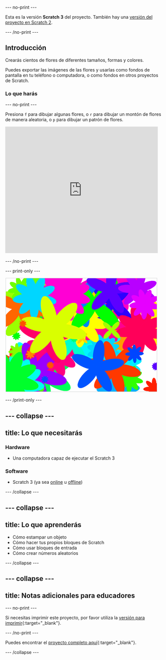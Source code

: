 --- no-print ---

Esta es la versión **Scratch 3** del proyecto. También hay una [versión del proyecto en Scratch 2](https://projects.raspberrypi.org/es-LA/projects/flower-generator-scratch2).

--- /no-print ---

## Introducción

Crearás cientos de flores de diferentes tamaños, formas y colores.

Puedes exportar las imágenes de las flores y usarlas como fondos de pantalla en tu teléfono o computadora, o como fondos en otros proyectos de Scratch.

### Lo que harás

--- no-print ---

Presiona `f` para dibujar algunas flores, o `r` para dibujar un montón de flores de manera aleatoria, o `p` para dibujar un patrón de flores.

<div class="scratch-preview">
  <iframe allowtransparency="true" width="485" height="402" src="https://scratch.mit.edu/projects/embed/253355932/?autostart=false" frameborder="0" scrolling="no"></iframe>
</div>

--- /no-print ---

--- print-only ---

![flores aleatorias](images/flower-random.png)

--- /print-only ---

--- collapse ---
---
title: Lo que necesitarás
---

### Hardware

+ Una computadora capaz de ejecutar el Scratch 3

### Software

+ Scratch 3 (ya sea [online](https://rpf.io/scratch-on) u [offline](https://rpf.io/scratch-off))

--- /collapse ---

--- collapse ---
---
title: Lo que aprenderás
---

+ Cómo estampar un objeto 
+ Cómo hacer tus propios bloques de Scratch
+ Cómo usar bloques de entrada 
+ Cómo crear números aleatorios 

--- /collapse ---

--- collapse ---
---
title: Notas adicionales para educadores
---

--- no-print ---

Si necesitas imprimir este proyecto, por favor utiliza la [versión para imprimir](https://projects.raspberrypi.org/es-LA/projects/flower-generator/print){:target="_blank"}.

--- /no-print ---

Puedes encontrar el [proyecto completo aquí](https://rpf.io/p/es-LA/flower-generator-get){:target="_blank"}.

--- /collapse ---